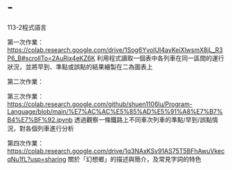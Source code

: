 # -
113-2程式語言

第一次作業：https://colab.research.google.com/drive/1Sog6YvoIUI4ayKeiXlwsmX8jL_R3P6_B#scrollTo=2AuRjx4eKZ6K
利用程式讀取一個表中各列車在同一區間的運行狀況，並將早到、準點或誤點的結果繪製在二為圖表上

第二次作業：

第三次作業：https://colab.research.google.com/github/shuen1106lu/Program-Language/blob/main/%E7%AC%AC%E5%85%AD%E5%91%A8%E7%B7%B4%E7%BF%92.ipynb
透過觀察一條鐵路上不同車次列車的準點/早到/誤點情況，對各個列車進行分析

第四次作業：https://colab.research.google.com/drive/1q3NAxKSv91AS75T5BFhAwuVkecqNu1fL?usp=sharing
關於「幻想鄉」的描述與簡介，及常見字詞的特色
